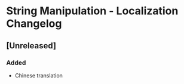 <!-- Keep a Changelog guide -> https://keepachangelog.com -->

# String Manipulation - Localization Changelog

## [Unreleased]

### Added

- Chinese translation

